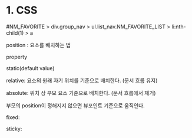 # 1. CSS

\#NM_FAVORITE > div.group_nav > ul.list_nav.NM_FAVORITE_LIST > li:nth-child(1) > a





position : 요소를 배치하는 법



property



static(default value)



relative: 요소의 원래 자기 위치를 기준으로 배치한다. (문서 흐름 유지)



absolute: 위치 상 부모 요소 기준으로 배치한다. (문서 흐름에서 제거)



부모의 position이 정해지지 않으면 뷰포인트 기준으로 움직인다. 



fixed:



sticky: